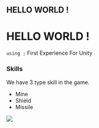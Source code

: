 ## HELLO WORLD !
# HELLO WORLD !
`using ;`
First Experience For Unity
### Skills
We have 3 type skill in the game. 
* Mine
* Shield
* Missile

![](ReadMeResources/Mine.gif)
